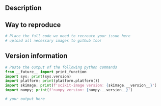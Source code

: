 ## Description

<!--
(Note: for guidance on how to use `scikit-image`, please post instead on https://forum.image.sc/tag/scikit-image)
-->

## Way to reproduce

```python
# Place the full code we need to recreate your issue here
# upload all necessary images to github too!
```

## Version information

```python
# Paste the output of the following python commands
from __future__ import print_function
import sys; print(sys.version)
import platform; print(platform.platform())
import skimage; print(f'scikit-image version: {skimage.__version__}')
import numpy; print(f'numpy version: {numpy.__version__}')
```

```python
# your output here

```
